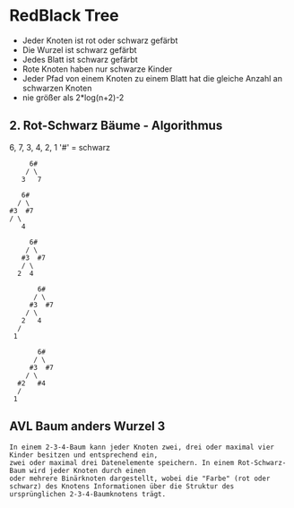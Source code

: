 # RedBlack Tree

- Jeder Knoten ist rot oder schwarz gefärbt
- Die Wurzel ist schwarz gefärbt
- Jedes Blatt ist schwarz gefärbt
- Rote Knoten haben nur schwarze Kinder
- Jeder Pfad von einem Knoten zu einem Blatt hat die gleiche Anzahl an schwarzen Knoten
- nie größer als 2*log(n+2)-2

## 2. Rot-Schwarz Bäume - Algorithmus

6, 7, 3, 4, 2, 1
'#' = schwarz

```plaintext
     6#
    / \
   3   7
```

```plaintext
   6#
  / \
#3  #7
/ \
   4
```

```plaintext
     6#
    / \
   #3  #7
   / \
  2  4
```

```plaintext
       6#
      / \
     #3  #7
    / \
   2   4
  /
 1
```

```plaintext
       6#
      / \
     #3  #7
    / \
  #2   #4
  /
 1
```

## AVL Baum anders Wurzel 3

```plaintext
In einem 2-3-4-Baum kann jeder Knoten zwei, drei oder maximal vier Kinder besitzen und entsprechend ein,
zwei oder maximal drei Datenelemente speichern. In einem Rot-Schwarz-Baum wird jeder Knoten durch einen
oder mehrere Binärknoten dargestellt, wobei die "Farbe" (rot oder schwarz) des Knotens Informationen über die Struktur des ursprünglichen 2-3-4-Baumknotens trägt.
```
